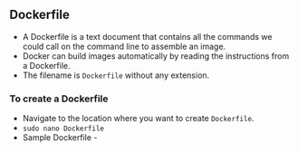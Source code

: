 ## Dockerfile

- A Dockerfile is a text document that contains all the commands we could call on the command line to assemble an image.
- Docker can build images automatically by reading the instructions from a Dockerfile.
- The filename is `Dockerfile` without any extension. 

### To create a Dockerfile

- Navigate to the location where you want to create `Dockerfile`.
- `sudo nano Dockerfile`
- Sample Dockerfile - 



